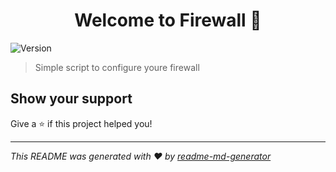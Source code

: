 <h1 align="center">Welcome to Firewall 👋</h1>
<p>
  <img alt="Version" src="https://img.shields.io/badge/version-1.5.2-blue.svg?cacheSeconds=2592000" />
</p>

> Simple script to configure youre firewall

## Show your support

Give a ⭐️ if this project helped you!

***
_This README was generated with ❤️ by [readme-md-generator](https://github.com/kefranabg/readme-md-generator)_